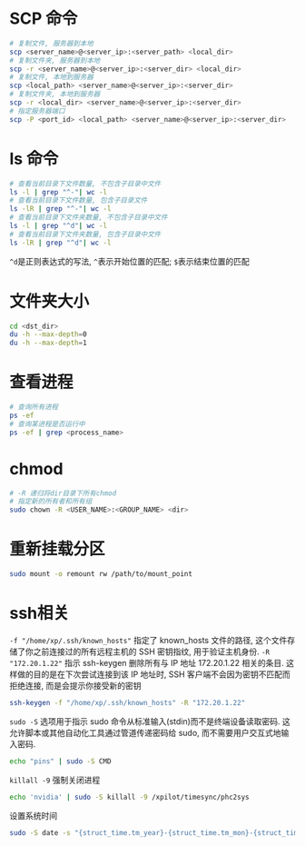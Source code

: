 # SCP 命令
```bash
# 复制文件, 服务器到本地
scp <server_name>@<server_ip>:<server_path> <local_dir>
# 复制文件夹, 服务器到本地
scp -r <server_name>@<server_ip>:<server_dir> <local_dir>
# 复制文件, 本地到服务器
scp <local_path> <server_name>@<server_ip>:<server_dir> 
# 复制文件夹, 本地到服务器
scp -r <local_dir> <server_name>@<server_ip>:<server_dir>
# 指定服务器端口
scp -P <port_id> <local_path> <server_name>@<server_ip>:<server_dir>
```

# ls 命令

```bash
# 查看当前目录下文件数量, 不包含子目录中文件
ls -l | grep "^-"| wc -l
# 查看当前目录下文件数量, 包含子目录文件
ls -lR | grep "^-"| wc -l
# 查看当前目录下文件夹数量, 不包含子目录中文件
ls -l | grep "^d"| wc -l
# 查看当前目录下文件夹数量, 包含子目录中文件
ls -lR | grep "^d"| wc -l
```

`^d`是正则表达式的写法, `^`表示开始位置的匹配; `$`表示结束位置的匹配

# 文件夹大小
```bash
cd <dst_dir>
du -h --max-depth=0
du -h --max-depth=1
```

# 查看进程
```bash
# 查询所有进程
ps -ef 
# 查询某进程是否运行中
ps -ef | grep <process_name>
```

# chmod
```bash
# -R 递归将dir目录下所有chmod
# 指定新的所有者和所有组
sudo chown -R <USER_NAME>:<GROUP_NAME> <dir>
```

# 重新挂载分区
```bash
sudo mount -o remount rw /path/to/mount_point
```

# ssh相关
`-f "/home/xp/.ssh/known_hosts"` 指定了 known_hosts 文件的路径, 这个文件存储了你之前连接过的所有远程主机的 SSH 密钥指纹, 用于验证主机身份. `-R "172.20.1.22"` 指示 ssh-keygen 删除所有与 IP 地址 172.20.1.22 相关的条目. 这样做的目的是在下次尝试连接到该 IP 地址时, SSH 客户端不会因为密钥不匹配而拒绝连接, 而是会提示你接受新的密钥

```bash
ssh-keygen -f "/home/xp/.ssh/known_hosts" -R "172.20.1.22"
```

`sudo -S` 选项用于指示 sudo 命令从标准输入(stdin)而不是终端设备读取密码. 这允许脚本或其他自动化工具通过管道传递密码给 sudo, 而不需要用户交互式地输入密码. 
```bash
echo "pins" | sudo -S CMD
```

`killall -9` 强制关闭进程
```bash
echo 'nvidia' | sudo -S killall -9 /xpilot/timesync/phc2sys
```

设置系统时间
```bash
sudo -S date -s "{struct_time.tm_year}-{struct_time.tm_mon}-{struct_time.tm_mday} {struct_time.tm_hour}:{struct_time.tm_min}:{struct_time.tm_sec}"
```